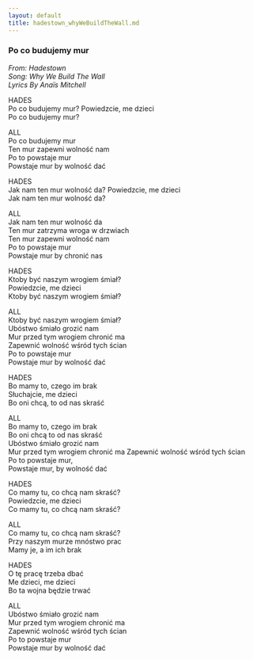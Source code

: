 ```yaml
---
layout: default
title: hadestown_whyWeBuildTheWall.md
---
```

### Po co budujemy mur

*From: Hadestown*  
*Song: Why We Build The Wall*  
*Lyrics By Anaïs Mitchell*  


HADES  
Po co budujemy mur? Powiedzcie, me dzieci  
Po co budujemy mur?  

ALL  
Po co budujemy mur  
Ten mur zapewni wolność nam  
Po to powstaje mur  
Powstaje mur by wolność dać  

HADES  
Jak nam ten mur wolność da? Powiedzcie, me dzieci  
Jak nam ten mur wolność da?  

ALL  
Jak nam ten mur wolność da  
Ten mur zatrzyma wroga w drzwiach  
Ten mur zapewni wolność nam  
Po to powstaje mur  
Powstaje mur by chronić nas  

HADES  
Ktoby być naszym wrogiem śmiał?  
Powiedzcie, me dzieci  
Ktoby być naszym wrogiem śmiał?  

ALL  
Ktoby być naszym wrogiem śmiał?  
Ubóstwo śmiało grozić nam  
Mur przed tym wrogiem chronić ma   
Zapewnić wolność wśród tych ścian  
Po to powstaje mur  
Powstaje mur by wolność dać  

HADES  
Bo mamy to, czego im brak  
Słuchajcie, me dzieci  
Bo oni chcą, to od nas skraść  

ALL  
Bo mamy to, czego im brak  
Bo oni chcą to od nas skraść  
Ubóstwo śmiało grozić nam   
Mur przed tym wrogiem chronić ma
Zapewnić wolność wśród tych ścian  
Po to powstaje mur,  
Powstaje mur, by wolność dać  

HADES  
Co mamy tu, co chcą nam skraść?  
Powiedzcie, me dzieci  
Co mamy tu, co chcą nam skraść?  

ALL  
Co mamy tu, co chcą nam skraść?  
Przy naszym murze mnóstwo prac  
Mamy je, a im ich brak  

HADES  
O tę pracę trzeba dbać  
Me dzieci, me dzieci  
Bo ta wojna będzie trwać  

ALL  
Ubóstwo śmiało grozić nam  
Mur przed tym wrogiem chronić ma   
Zapewnić wolność wśród tych ścian  
Po to powstaje mur  
Powstaje mur by wolność dać  


